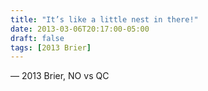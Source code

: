 ```yaml
---
title: "It’s like a little nest in there!"
date: 2013-03-06T20:17:00-05:00
draft: false
tags: [2013 Brier]
---
```

— 2013 Brier, NO vs QC
<!--more--> 

